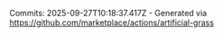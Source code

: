 Commits: 2025-09-27T10:18:37.417Z - Generated via https://github.com/marketplace/actions/artificial-grass
<br>

